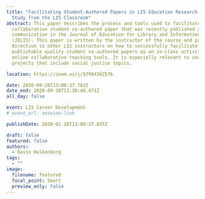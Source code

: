```yaml
---
title: "Facilitating Student-Authored Papers in LIS Education Research: A Case
  Study from the LIS Classroom"
abstract: This paper describes the process and tools used to facilitate a
  collaborative student co-authored paper that was recently published as a short
  communication in the Journal of Education for Library and Information Science
  (JELIS). This paper is written by the instructor of the course and provides
  direction to other LIS instructors on how to successfully facilitate
  publishable quality student co-authored papers as an in-class activity using
  online collaborative teaching tools. It is especially relevant to courses or
  projects that include social justice topics.

location: https://zoom.us/j/97904362576

date: 2020-09-28T13:00:37.763Z
date_end: 2020-09-28T13:30:40.471Z
all_day: false

event: LIS Career Development
# event_url: session-link

publishDate: 2020-01-28T13:00:37.825Z

draft: false
featured: false
authors:
  - Davin Helkenberg
tags:
  - ""
image:
  filename: featured
  focal_point: Smart
  preview_only: false
---
```

